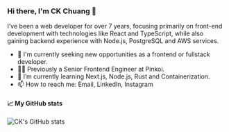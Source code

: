 ### Hi there, I'm CK Chuang 👋

I’ve been a web developer for over 7 years, focusing primarily on front-end development with technologies like React and TypeScript, while also gaining backend experience with Node.js, PostgreSQL and AWS services.

- 🔭 I'm currently seeking new opportunities as a frontend or fullstack developer.
- 👨‍💻 Previously a Senior Frontend Engineer at Pinkoi.
- 🌱 I’m currently learning Next.js, Node.js, Rust and Containerization.
- 📫 How to reach me: Email, LinkedIn, Instagram

#### 📈 My GitHub stats

![CK's GitHub stats](https://github-readme-stats.vercel.app/api?username=ckchuang-dev&show_icons=true&count_private=false&custom_title=My%20GitHub%20Stats%20&theme=dracula)
